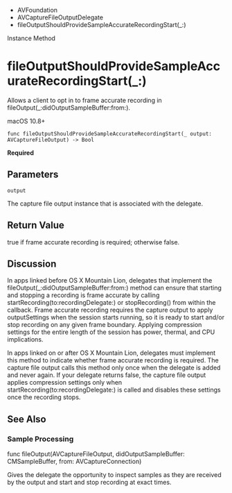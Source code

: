 

- AVFoundation
- AVCaptureFileOutputDelegate
-  fileOutputShouldProvideSampleAccurateRecordingStart(\_:) 

Instance Method

# fileOutputShouldProvideSampleAccurateRecordingStart(\_:)

Allows a client to opt in to frame accurate recording in fileOutput(_:didOutputSampleBuffer:from:).

macOS 10.8+

``` source
func fileOutputShouldProvideSampleAccurateRecordingStart(_ output: AVCaptureFileOutput) -> Bool
```

**Required**

## Parameters 

`output`  

The capture file output instance that is associated with the delegate.

## Return Value

true if frame accurate recording is required; otherwise false.

## Discussion

In apps linked before OS X Mountain Lion, delegates that implement the fileOutput(_:didOutputSampleBuffer:from:) method can ensure that starting and stopping a recording is frame accurate by calling startRecording(to:recordingDelegate:) or stopRecording() from within the callback. Frame accurate recording requires the capture output to apply outputSettings when the session starts running, so it is ready to start and/or stop recording on any given frame boundary. Applying compression settings for the entire length of the session has power, thermal, and CPU implications.

In apps linked on or after OS X Mountain Lion, delegates must implement this method to indicate whether frame accurate recording is required. The capture file output calls this method only once when the delegate is added and never again. If your delegate returns false, the capture file output applies compression settings only when startRecording(to:recordingDelegate:) is called and disables these settings once the recording stops.

## See Also

### Sample Processing

func fileOutput(AVCaptureFileOutput, didOutputSampleBuffer: CMSampleBuffer, from: AVCaptureConnection)

Gives the delegate the opportunity to inspect samples as they are received by the output and start and stop recording at exact times.

